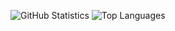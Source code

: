 ![GitHub Statistics](https://github-readme-stats.vercel.app/api?username=ivanool&show_icons=true)
![Top Languages](https://github-readme-stats.vercel.app/api/top-langs/?username=ivanool&count_private=true&show_icons=true&layout=compact)

<!--
![GitHub Statistics](https://github-readme-stats.vercel.app/api?username=ivanool&show_icons=true&include_all_commits=true)
**ivanool/ivanool** is a ✨ _special_ ✨ repository because its `README.md` (this file) appears on your GitHub profile.

Here are some ideas to get you started:

- 🔭 I’m currently working on ...
- 🌱 I’m currently learning ...
- 👯 I’m looking to collaborate on ...
- 🤔 I’m looking for help with ...
- 💬 Ask me about ...
- 📫 How to reach me: ...
- 😄 Pronouns: ...
- ⚡ Fun fact: ...
-->
